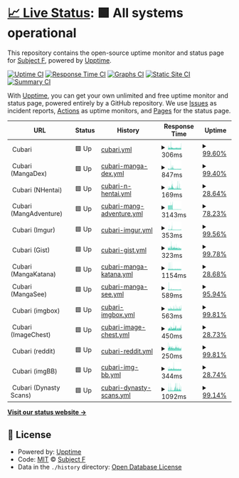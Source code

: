 # [📈 Live Status](https://status.cubari.moe): <!--live status--> **🟩 All systems operational**

This repository contains the open-source uptime monitor and status page for [Subject F](https://status.cubari.moe), powered by [Upptime](https://github.com/upptime/upptime).

[![Uptime CI](https://github.com/subject-f/cubari-status-page/workflows/Uptime%20CI/badge.svg)](https://github.com/subject-f/cubari-status-page/actions?query=workflow%3A%22Uptime+CI%22)
[![Response Time CI](https://github.com/subject-f/cubari-status-page/workflows/Response%20Time%20CI/badge.svg)](https://github.com/subject-f/cubari-status-page/actions?query=workflow%3A%22Response+Time+CI%22)
[![Graphs CI](https://github.com/subject-f/cubari-status-page/workflows/Graphs%20CI/badge.svg)](https://github.com/subject-f/cubari-status-page/actions?query=workflow%3A%22Graphs+CI%22)
[![Static Site CI](https://github.com/subject-f/cubari-status-page/workflows/Static%20Site%20CI/badge.svg)](https://github.com/subject-f/cubari-status-page/actions?query=workflow%3A%22Static+Site+CI%22)
[![Summary CI](https://github.com/subject-f/cubari-status-page/workflows/Summary%20CI/badge.svg)](https://github.com/subject-f/cubari-status-page/actions?query=workflow%3A%22Summary+CI%22)

With [Upptime](https://upptime.js.org), you can get your own unlimited and free uptime monitor and status page, powered entirely by a GitHub repository. We use [Issues](https://github.com/subject-f/cubari-status-page/issues) as incident reports, [Actions](https://github.com/subject-f/cubari-status-page/actions) as uptime monitors, and [Pages](https://status.cubari.moe) for the status page.

<!--start: status pages-->
<!-- This summary is generated by Upptime (https://github.com/upptime/upptime) -->
<!-- Do not edit this manually, your changes will be overwritten -->
<!-- prettier-ignore -->
| URL | Status | History | Response Time | Uptime |
| --- | ------ | ------- | ------------- | ------ |
| <img alt="" src="https://icons.duckduckgo.com/ip3/cubari.moe.ico" height="13"> Cubari | 🟩 Up | [cubari.yml](https://github.com/subject-f/cubari-status-page/commits/HEAD/history/cubari.yml) | <details><summary><img alt="Response time graph" src="./graphs/cubari/response-time-week.png" height="20"> 306ms</summary><br><a href="https://status.cubari.moe/history/cubari"><img alt="Response time 298" src="https://img.shields.io/endpoint?url=https%3A%2F%2Fraw.githubusercontent.com%2Fsubject-f%2Fcubari-status-page%2FHEAD%2Fapi%2Fcubari%2Fresponse-time.json"></a><br><a href="https://status.cubari.moe/history/cubari"><img alt="24-hour response time 325" src="https://img.shields.io/endpoint?url=https%3A%2F%2Fraw.githubusercontent.com%2Fsubject-f%2Fcubari-status-page%2FHEAD%2Fapi%2Fcubari%2Fresponse-time-day.json"></a><br><a href="https://status.cubari.moe/history/cubari"><img alt="7-day response time 306" src="https://img.shields.io/endpoint?url=https%3A%2F%2Fraw.githubusercontent.com%2Fsubject-f%2Fcubari-status-page%2FHEAD%2Fapi%2Fcubari%2Fresponse-time-week.json"></a><br><a href="https://status.cubari.moe/history/cubari"><img alt="30-day response time 292" src="https://img.shields.io/endpoint?url=https%3A%2F%2Fraw.githubusercontent.com%2Fsubject-f%2Fcubari-status-page%2FHEAD%2Fapi%2Fcubari%2Fresponse-time-month.json"></a><br><a href="https://status.cubari.moe/history/cubari"><img alt="1-year response time 298" src="https://img.shields.io/endpoint?url=https%3A%2F%2Fraw.githubusercontent.com%2Fsubject-f%2Fcubari-status-page%2FHEAD%2Fapi%2Fcubari%2Fresponse-time-year.json"></a></details> | <details><summary><a href="https://status.cubari.moe/history/cubari">99.60%</a></summary><a href="https://status.cubari.moe/history/cubari"><img alt="All-time uptime 99.94%" src="https://img.shields.io/endpoint?url=https%3A%2F%2Fraw.githubusercontent.com%2Fsubject-f%2Fcubari-status-page%2FHEAD%2Fapi%2Fcubari%2Fuptime.json"></a><br><a href="https://status.cubari.moe/history/cubari"><img alt="24-hour uptime 100.00%" src="https://img.shields.io/endpoint?url=https%3A%2F%2Fraw.githubusercontent.com%2Fsubject-f%2Fcubari-status-page%2FHEAD%2Fapi%2Fcubari%2Fuptime-day.json"></a><br><a href="https://status.cubari.moe/history/cubari"><img alt="7-day uptime 99.60%" src="https://img.shields.io/endpoint?url=https%3A%2F%2Fraw.githubusercontent.com%2Fsubject-f%2Fcubari-status-page%2FHEAD%2Fapi%2Fcubari%2Fuptime-week.json"></a><br><a href="https://status.cubari.moe/history/cubari"><img alt="30-day uptime 99.91%" src="https://img.shields.io/endpoint?url=https%3A%2F%2Fraw.githubusercontent.com%2Fsubject-f%2Fcubari-status-page%2FHEAD%2Fapi%2Fcubari%2Fuptime-month.json"></a><br><a href="https://status.cubari.moe/history/cubari"><img alt="1-year uptime 99.94%" src="https://img.shields.io/endpoint?url=https%3A%2F%2Fraw.githubusercontent.com%2Fsubject-f%2Fcubari-status-page%2FHEAD%2Fapi%2Fcubari%2Fuptime-year.json"></a></details>
| <img alt="" src="https://icons.duckduckgo.com/ip3/cubari.moe.ico" height="13"> Cubari (MangaDex) | 🟩 Up | [cubari-manga-dex.yml](https://github.com/subject-f/cubari-status-page/commits/HEAD/history/cubari-manga-dex.yml) | <details><summary><img alt="Response time graph" src="./graphs/cubari-manga-dex/response-time-week.png" height="20"> 847ms</summary><br><a href="https://status.cubari.moe/history/cubari-manga-dex"><img alt="Response time 730" src="https://img.shields.io/endpoint?url=https%3A%2F%2Fraw.githubusercontent.com%2Fsubject-f%2Fcubari-status-page%2FHEAD%2Fapi%2Fcubari-manga-dex%2Fresponse-time.json"></a><br><a href="https://status.cubari.moe/history/cubari-manga-dex"><img alt="24-hour response time 655" src="https://img.shields.io/endpoint?url=https%3A%2F%2Fraw.githubusercontent.com%2Fsubject-f%2Fcubari-status-page%2FHEAD%2Fapi%2Fcubari-manga-dex%2Fresponse-time-day.json"></a><br><a href="https://status.cubari.moe/history/cubari-manga-dex"><img alt="7-day response time 847" src="https://img.shields.io/endpoint?url=https%3A%2F%2Fraw.githubusercontent.com%2Fsubject-f%2Fcubari-status-page%2FHEAD%2Fapi%2Fcubari-manga-dex%2Fresponse-time-week.json"></a><br><a href="https://status.cubari.moe/history/cubari-manga-dex"><img alt="30-day response time 732" src="https://img.shields.io/endpoint?url=https%3A%2F%2Fraw.githubusercontent.com%2Fsubject-f%2Fcubari-status-page%2FHEAD%2Fapi%2Fcubari-manga-dex%2Fresponse-time-month.json"></a><br><a href="https://status.cubari.moe/history/cubari-manga-dex"><img alt="1-year response time 730" src="https://img.shields.io/endpoint?url=https%3A%2F%2Fraw.githubusercontent.com%2Fsubject-f%2Fcubari-status-page%2FHEAD%2Fapi%2Fcubari-manga-dex%2Fresponse-time-year.json"></a></details> | <details><summary><a href="https://status.cubari.moe/history/cubari-manga-dex">99.40%</a></summary><a href="https://status.cubari.moe/history/cubari-manga-dex"><img alt="All-time uptime 99.72%" src="https://img.shields.io/endpoint?url=https%3A%2F%2Fraw.githubusercontent.com%2Fsubject-f%2Fcubari-status-page%2FHEAD%2Fapi%2Fcubari-manga-dex%2Fuptime.json"></a><br><a href="https://status.cubari.moe/history/cubari-manga-dex"><img alt="24-hour uptime 100.00%" src="https://img.shields.io/endpoint?url=https%3A%2F%2Fraw.githubusercontent.com%2Fsubject-f%2Fcubari-status-page%2FHEAD%2Fapi%2Fcubari-manga-dex%2Fuptime-day.json"></a><br><a href="https://status.cubari.moe/history/cubari-manga-dex"><img alt="7-day uptime 99.40%" src="https://img.shields.io/endpoint?url=https%3A%2F%2Fraw.githubusercontent.com%2Fsubject-f%2Fcubari-status-page%2FHEAD%2Fapi%2Fcubari-manga-dex%2Fuptime-week.json"></a><br><a href="https://status.cubari.moe/history/cubari-manga-dex"><img alt="30-day uptime 99.75%" src="https://img.shields.io/endpoint?url=https%3A%2F%2Fraw.githubusercontent.com%2Fsubject-f%2Fcubari-status-page%2FHEAD%2Fapi%2Fcubari-manga-dex%2Fuptime-month.json"></a><br><a href="https://status.cubari.moe/history/cubari-manga-dex"><img alt="1-year uptime 99.72%" src="https://img.shields.io/endpoint?url=https%3A%2F%2Fraw.githubusercontent.com%2Fsubject-f%2Fcubari-status-page%2FHEAD%2Fapi%2Fcubari-manga-dex%2Fuptime-year.json"></a></details>
| <img alt="" src="https://icons.duckduckgo.com/ip3/cubari.moe.ico" height="13"> Cubari (NHentai) | 🟩 Up | [cubari-n-hentai.yml](https://github.com/subject-f/cubari-status-page/commits/HEAD/history/cubari-n-hentai.yml) | <details><summary><img alt="Response time graph" src="./graphs/cubari-n-hentai/response-time-week.png" height="20"> 169ms</summary><br><a href="https://status.cubari.moe/history/cubari-n-hentai"><img alt="Response time 2085" src="https://img.shields.io/endpoint?url=https%3A%2F%2Fraw.githubusercontent.com%2Fsubject-f%2Fcubari-status-page%2FHEAD%2Fapi%2Fcubari-n-hentai%2Fresponse-time.json"></a><br><a href="https://status.cubari.moe/history/cubari-n-hentai"><img alt="24-hour response time 132" src="https://img.shields.io/endpoint?url=https%3A%2F%2Fraw.githubusercontent.com%2Fsubject-f%2Fcubari-status-page%2FHEAD%2Fapi%2Fcubari-n-hentai%2Fresponse-time-day.json"></a><br><a href="https://status.cubari.moe/history/cubari-n-hentai"><img alt="7-day response time 169" src="https://img.shields.io/endpoint?url=https%3A%2F%2Fraw.githubusercontent.com%2Fsubject-f%2Fcubari-status-page%2FHEAD%2Fapi%2Fcubari-n-hentai%2Fresponse-time-week.json"></a><br><a href="https://status.cubari.moe/history/cubari-n-hentai"><img alt="30-day response time 2083" src="https://img.shields.io/endpoint?url=https%3A%2F%2Fraw.githubusercontent.com%2Fsubject-f%2Fcubari-status-page%2FHEAD%2Fapi%2Fcubari-n-hentai%2Fresponse-time-month.json"></a><br><a href="https://status.cubari.moe/history/cubari-n-hentai"><img alt="1-year response time 2085" src="https://img.shields.io/endpoint?url=https%3A%2F%2Fraw.githubusercontent.com%2Fsubject-f%2Fcubari-status-page%2FHEAD%2Fapi%2Fcubari-n-hentai%2Fresponse-time-year.json"></a></details> | <details><summary><a href="https://status.cubari.moe/history/cubari-n-hentai">28.64%</a></summary><a href="https://status.cubari.moe/history/cubari-n-hentai"><img alt="All-time uptime 53.01%" src="https://img.shields.io/endpoint?url=https%3A%2F%2Fraw.githubusercontent.com%2Fsubject-f%2Fcubari-status-page%2FHEAD%2Fapi%2Fcubari-n-hentai%2Fuptime.json"></a><br><a href="https://status.cubari.moe/history/cubari-n-hentai"><img alt="24-hour uptime 0.00%" src="https://img.shields.io/endpoint?url=https%3A%2F%2Fraw.githubusercontent.com%2Fsubject-f%2Fcubari-status-page%2FHEAD%2Fapi%2Fcubari-n-hentai%2Fuptime-day.json"></a><br><a href="https://status.cubari.moe/history/cubari-n-hentai"><img alt="7-day uptime 28.64%" src="https://img.shields.io/endpoint?url=https%3A%2F%2Fraw.githubusercontent.com%2Fsubject-f%2Fcubari-status-page%2FHEAD%2Fapi%2Fcubari-n-hentai%2Fuptime-week.json"></a><br><a href="https://status.cubari.moe/history/cubari-n-hentai"><img alt="30-day uptime 60.09%" src="https://img.shields.io/endpoint?url=https%3A%2F%2Fraw.githubusercontent.com%2Fsubject-f%2Fcubari-status-page%2FHEAD%2Fapi%2Fcubari-n-hentai%2Fuptime-month.json"></a><br><a href="https://status.cubari.moe/history/cubari-n-hentai"><img alt="1-year uptime 53.01%" src="https://img.shields.io/endpoint?url=https%3A%2F%2Fraw.githubusercontent.com%2Fsubject-f%2Fcubari-status-page%2FHEAD%2Fapi%2Fcubari-n-hentai%2Fuptime-year.json"></a></details>
| <img alt="" src="https://icons.duckduckgo.com/ip3/cubari.moe.ico" height="13"> Cubari (MangAdventure) | 🟩 Up | [cubari-mang-adventure.yml](https://github.com/subject-f/cubari-status-page/commits/HEAD/history/cubari-mang-adventure.yml) | <details><summary><img alt="Response time graph" src="./graphs/cubari-mang-adventure/response-time-week.png" height="20"> 3143ms</summary><br><a href="https://status.cubari.moe/history/cubari-mang-adventure"><img alt="Response time 7553" src="https://img.shields.io/endpoint?url=https%3A%2F%2Fraw.githubusercontent.com%2Fsubject-f%2Fcubari-status-page%2FHEAD%2Fapi%2Fcubari-mang-adventure%2Fresponse-time.json"></a><br><a href="https://status.cubari.moe/history/cubari-mang-adventure"><img alt="24-hour response time 275" src="https://img.shields.io/endpoint?url=https%3A%2F%2Fraw.githubusercontent.com%2Fsubject-f%2Fcubari-status-page%2FHEAD%2Fapi%2Fcubari-mang-adventure%2Fresponse-time-day.json"></a><br><a href="https://status.cubari.moe/history/cubari-mang-adventure"><img alt="7-day response time 3143" src="https://img.shields.io/endpoint?url=https%3A%2F%2Fraw.githubusercontent.com%2Fsubject-f%2Fcubari-status-page%2FHEAD%2Fapi%2Fcubari-mang-adventure%2Fresponse-time-week.json"></a><br><a href="https://status.cubari.moe/history/cubari-mang-adventure"><img alt="30-day response time 7118" src="https://img.shields.io/endpoint?url=https%3A%2F%2Fraw.githubusercontent.com%2Fsubject-f%2Fcubari-status-page%2FHEAD%2Fapi%2Fcubari-mang-adventure%2Fresponse-time-month.json"></a><br><a href="https://status.cubari.moe/history/cubari-mang-adventure"><img alt="1-year response time 7553" src="https://img.shields.io/endpoint?url=https%3A%2F%2Fraw.githubusercontent.com%2Fsubject-f%2Fcubari-status-page%2FHEAD%2Fapi%2Fcubari-mang-adventure%2Fresponse-time-year.json"></a></details> | <details><summary><a href="https://status.cubari.moe/history/cubari-mang-adventure">78.23%</a></summary><a href="https://status.cubari.moe/history/cubari-mang-adventure"><img alt="All-time uptime 70.32%" src="https://img.shields.io/endpoint?url=https%3A%2F%2Fraw.githubusercontent.com%2Fsubject-f%2Fcubari-status-page%2FHEAD%2Fapi%2Fcubari-mang-adventure%2Fuptime.json"></a><br><a href="https://status.cubari.moe/history/cubari-mang-adventure"><img alt="24-hour uptime 100.00%" src="https://img.shields.io/endpoint?url=https%3A%2F%2Fraw.githubusercontent.com%2Fsubject-f%2Fcubari-status-page%2FHEAD%2Fapi%2Fcubari-mang-adventure%2Fuptime-day.json"></a><br><a href="https://status.cubari.moe/history/cubari-mang-adventure"><img alt="7-day uptime 78.23%" src="https://img.shields.io/endpoint?url=https%3A%2F%2Fraw.githubusercontent.com%2Fsubject-f%2Fcubari-status-page%2FHEAD%2Fapi%2Fcubari-mang-adventure%2Fuptime-week.json"></a><br><a href="https://status.cubari.moe/history/cubari-mang-adventure"><img alt="30-day uptime 54.39%" src="https://img.shields.io/endpoint?url=https%3A%2F%2Fraw.githubusercontent.com%2Fsubject-f%2Fcubari-status-page%2FHEAD%2Fapi%2Fcubari-mang-adventure%2Fuptime-month.json"></a><br><a href="https://status.cubari.moe/history/cubari-mang-adventure"><img alt="1-year uptime 70.32%" src="https://img.shields.io/endpoint?url=https%3A%2F%2Fraw.githubusercontent.com%2Fsubject-f%2Fcubari-status-page%2FHEAD%2Fapi%2Fcubari-mang-adventure%2Fuptime-year.json"></a></details>
| <img alt="" src="https://icons.duckduckgo.com/ip3/cubari.moe.ico" height="13"> Cubari (Imgur) | 🟩 Up | [cubari-imgur.yml](https://github.com/subject-f/cubari-status-page/commits/HEAD/history/cubari-imgur.yml) | <details><summary><img alt="Response time graph" src="./graphs/cubari-imgur/response-time-week.png" height="20"> 353ms</summary><br><a href="https://status.cubari.moe/history/cubari-imgur"><img alt="Response time 347" src="https://img.shields.io/endpoint?url=https%3A%2F%2Fraw.githubusercontent.com%2Fsubject-f%2Fcubari-status-page%2FHEAD%2Fapi%2Fcubari-imgur%2Fresponse-time.json"></a><br><a href="https://status.cubari.moe/history/cubari-imgur"><img alt="24-hour response time 297" src="https://img.shields.io/endpoint?url=https%3A%2F%2Fraw.githubusercontent.com%2Fsubject-f%2Fcubari-status-page%2FHEAD%2Fapi%2Fcubari-imgur%2Fresponse-time-day.json"></a><br><a href="https://status.cubari.moe/history/cubari-imgur"><img alt="7-day response time 353" src="https://img.shields.io/endpoint?url=https%3A%2F%2Fraw.githubusercontent.com%2Fsubject-f%2Fcubari-status-page%2FHEAD%2Fapi%2Fcubari-imgur%2Fresponse-time-week.json"></a><br><a href="https://status.cubari.moe/history/cubari-imgur"><img alt="30-day response time 358" src="https://img.shields.io/endpoint?url=https%3A%2F%2Fraw.githubusercontent.com%2Fsubject-f%2Fcubari-status-page%2FHEAD%2Fapi%2Fcubari-imgur%2Fresponse-time-month.json"></a><br><a href="https://status.cubari.moe/history/cubari-imgur"><img alt="1-year response time 347" src="https://img.shields.io/endpoint?url=https%3A%2F%2Fraw.githubusercontent.com%2Fsubject-f%2Fcubari-status-page%2FHEAD%2Fapi%2Fcubari-imgur%2Fresponse-time-year.json"></a></details> | <details><summary><a href="https://status.cubari.moe/history/cubari-imgur">99.56%</a></summary><a href="https://status.cubari.moe/history/cubari-imgur"><img alt="All-time uptime 99.93%" src="https://img.shields.io/endpoint?url=https%3A%2F%2Fraw.githubusercontent.com%2Fsubject-f%2Fcubari-status-page%2FHEAD%2Fapi%2Fcubari-imgur%2Fuptime.json"></a><br><a href="https://status.cubari.moe/history/cubari-imgur"><img alt="24-hour uptime 100.00%" src="https://img.shields.io/endpoint?url=https%3A%2F%2Fraw.githubusercontent.com%2Fsubject-f%2Fcubari-status-page%2FHEAD%2Fapi%2Fcubari-imgur%2Fuptime-day.json"></a><br><a href="https://status.cubari.moe/history/cubari-imgur"><img alt="7-day uptime 99.56%" src="https://img.shields.io/endpoint?url=https%3A%2F%2Fraw.githubusercontent.com%2Fsubject-f%2Fcubari-status-page%2FHEAD%2Fapi%2Fcubari-imgur%2Fuptime-week.json"></a><br><a href="https://status.cubari.moe/history/cubari-imgur"><img alt="30-day uptime 99.90%" src="https://img.shields.io/endpoint?url=https%3A%2F%2Fraw.githubusercontent.com%2Fsubject-f%2Fcubari-status-page%2FHEAD%2Fapi%2Fcubari-imgur%2Fuptime-month.json"></a><br><a href="https://status.cubari.moe/history/cubari-imgur"><img alt="1-year uptime 99.93%" src="https://img.shields.io/endpoint?url=https%3A%2F%2Fraw.githubusercontent.com%2Fsubject-f%2Fcubari-status-page%2FHEAD%2Fapi%2Fcubari-imgur%2Fuptime-year.json"></a></details>
| <img alt="" src="https://icons.duckduckgo.com/ip3/cubari.moe.ico" height="13"> Cubari (Gist) | 🟩 Up | [cubari-gist.yml](https://github.com/subject-f/cubari-status-page/commits/HEAD/history/cubari-gist.yml) | <details><summary><img alt="Response time graph" src="./graphs/cubari-gist/response-time-week.png" height="20"> 323ms</summary><br><a href="https://status.cubari.moe/history/cubari-gist"><img alt="Response time 363" src="https://img.shields.io/endpoint?url=https%3A%2F%2Fraw.githubusercontent.com%2Fsubject-f%2Fcubari-status-page%2FHEAD%2Fapi%2Fcubari-gist%2Fresponse-time.json"></a><br><a href="https://status.cubari.moe/history/cubari-gist"><img alt="24-hour response time 277" src="https://img.shields.io/endpoint?url=https%3A%2F%2Fraw.githubusercontent.com%2Fsubject-f%2Fcubari-status-page%2FHEAD%2Fapi%2Fcubari-gist%2Fresponse-time-day.json"></a><br><a href="https://status.cubari.moe/history/cubari-gist"><img alt="7-day response time 323" src="https://img.shields.io/endpoint?url=https%3A%2F%2Fraw.githubusercontent.com%2Fsubject-f%2Fcubari-status-page%2FHEAD%2Fapi%2Fcubari-gist%2Fresponse-time-week.json"></a><br><a href="https://status.cubari.moe/history/cubari-gist"><img alt="30-day response time 346" src="https://img.shields.io/endpoint?url=https%3A%2F%2Fraw.githubusercontent.com%2Fsubject-f%2Fcubari-status-page%2FHEAD%2Fapi%2Fcubari-gist%2Fresponse-time-month.json"></a><br><a href="https://status.cubari.moe/history/cubari-gist"><img alt="1-year response time 363" src="https://img.shields.io/endpoint?url=https%3A%2F%2Fraw.githubusercontent.com%2Fsubject-f%2Fcubari-status-page%2FHEAD%2Fapi%2Fcubari-gist%2Fresponse-time-year.json"></a></details> | <details><summary><a href="https://status.cubari.moe/history/cubari-gist">99.78%</a></summary><a href="https://status.cubari.moe/history/cubari-gist"><img alt="All-time uptime 99.90%" src="https://img.shields.io/endpoint?url=https%3A%2F%2Fraw.githubusercontent.com%2Fsubject-f%2Fcubari-status-page%2FHEAD%2Fapi%2Fcubari-gist%2Fuptime.json"></a><br><a href="https://status.cubari.moe/history/cubari-gist"><img alt="24-hour uptime 100.00%" src="https://img.shields.io/endpoint?url=https%3A%2F%2Fraw.githubusercontent.com%2Fsubject-f%2Fcubari-status-page%2FHEAD%2Fapi%2Fcubari-gist%2Fuptime-day.json"></a><br><a href="https://status.cubari.moe/history/cubari-gist"><img alt="7-day uptime 99.78%" src="https://img.shields.io/endpoint?url=https%3A%2F%2Fraw.githubusercontent.com%2Fsubject-f%2Fcubari-status-page%2FHEAD%2Fapi%2Fcubari-gist%2Fuptime-week.json"></a><br><a href="https://status.cubari.moe/history/cubari-gist"><img alt="30-day uptime 99.84%" src="https://img.shields.io/endpoint?url=https%3A%2F%2Fraw.githubusercontent.com%2Fsubject-f%2Fcubari-status-page%2FHEAD%2Fapi%2Fcubari-gist%2Fuptime-month.json"></a><br><a href="https://status.cubari.moe/history/cubari-gist"><img alt="1-year uptime 99.90%" src="https://img.shields.io/endpoint?url=https%3A%2F%2Fraw.githubusercontent.com%2Fsubject-f%2Fcubari-status-page%2FHEAD%2Fapi%2Fcubari-gist%2Fuptime-year.json"></a></details>
| <img alt="" src="https://icons.duckduckgo.com/ip3/cubari.moe.ico" height="13"> Cubari (MangaKatana) | 🟩 Up | [cubari-manga-katana.yml](https://github.com/subject-f/cubari-status-page/commits/HEAD/history/cubari-manga-katana.yml) | <details><summary><img alt="Response time graph" src="./graphs/cubari-manga-katana/response-time-week.png" height="20"> 1154ms</summary><br><a href="https://status.cubari.moe/history/cubari-manga-katana"><img alt="Response time 1119" src="https://img.shields.io/endpoint?url=https%3A%2F%2Fraw.githubusercontent.com%2Fsubject-f%2Fcubari-status-page%2FHEAD%2Fapi%2Fcubari-manga-katana%2Fresponse-time.json"></a><br><a href="https://status.cubari.moe/history/cubari-manga-katana"><img alt="24-hour response time 1040" src="https://img.shields.io/endpoint?url=https%3A%2F%2Fraw.githubusercontent.com%2Fsubject-f%2Fcubari-status-page%2FHEAD%2Fapi%2Fcubari-manga-katana%2Fresponse-time-day.json"></a><br><a href="https://status.cubari.moe/history/cubari-manga-katana"><img alt="7-day response time 1154" src="https://img.shields.io/endpoint?url=https%3A%2F%2Fraw.githubusercontent.com%2Fsubject-f%2Fcubari-status-page%2FHEAD%2Fapi%2Fcubari-manga-katana%2Fresponse-time-week.json"></a><br><a href="https://status.cubari.moe/history/cubari-manga-katana"><img alt="30-day response time 1111" src="https://img.shields.io/endpoint?url=https%3A%2F%2Fraw.githubusercontent.com%2Fsubject-f%2Fcubari-status-page%2FHEAD%2Fapi%2Fcubari-manga-katana%2Fresponse-time-month.json"></a><br><a href="https://status.cubari.moe/history/cubari-manga-katana"><img alt="1-year response time 1119" src="https://img.shields.io/endpoint?url=https%3A%2F%2Fraw.githubusercontent.com%2Fsubject-f%2Fcubari-status-page%2FHEAD%2Fapi%2Fcubari-manga-katana%2Fresponse-time-year.json"></a></details> | <details><summary><a href="https://status.cubari.moe/history/cubari-manga-katana">28.68%</a></summary><a href="https://status.cubari.moe/history/cubari-manga-katana"><img alt="All-time uptime 89.32%" src="https://img.shields.io/endpoint?url=https%3A%2F%2Fraw.githubusercontent.com%2Fsubject-f%2Fcubari-status-page%2FHEAD%2Fapi%2Fcubari-manga-katana%2Fuptime.json"></a><br><a href="https://status.cubari.moe/history/cubari-manga-katana"><img alt="24-hour uptime 0.00%" src="https://img.shields.io/endpoint?url=https%3A%2F%2Fraw.githubusercontent.com%2Fsubject-f%2Fcubari-status-page%2FHEAD%2Fapi%2Fcubari-manga-katana%2Fuptime-day.json"></a><br><a href="https://status.cubari.moe/history/cubari-manga-katana"><img alt="7-day uptime 28.68%" src="https://img.shields.io/endpoint?url=https%3A%2F%2Fraw.githubusercontent.com%2Fsubject-f%2Fcubari-status-page%2FHEAD%2Fapi%2Fcubari-manga-katana%2Fuptime-week.json"></a><br><a href="https://status.cubari.moe/history/cubari-manga-katana"><img alt="30-day uptime 83.59%" src="https://img.shields.io/endpoint?url=https%3A%2F%2Fraw.githubusercontent.com%2Fsubject-f%2Fcubari-status-page%2FHEAD%2Fapi%2Fcubari-manga-katana%2Fuptime-month.json"></a><br><a href="https://status.cubari.moe/history/cubari-manga-katana"><img alt="1-year uptime 89.32%" src="https://img.shields.io/endpoint?url=https%3A%2F%2Fraw.githubusercontent.com%2Fsubject-f%2Fcubari-status-page%2FHEAD%2Fapi%2Fcubari-manga-katana%2Fuptime-year.json"></a></details>
| <img alt="" src="https://icons.duckduckgo.com/ip3/cubari.moe.ico" height="13"> Cubari (MangaSee) | 🟩 Up | [cubari-manga-see.yml](https://github.com/subject-f/cubari-status-page/commits/HEAD/history/cubari-manga-see.yml) | <details><summary><img alt="Response time graph" src="./graphs/cubari-manga-see/response-time-week.png" height="20"> 589ms</summary><br><a href="https://status.cubari.moe/history/cubari-manga-see"><img alt="Response time 571" src="https://img.shields.io/endpoint?url=https%3A%2F%2Fraw.githubusercontent.com%2Fsubject-f%2Fcubari-status-page%2FHEAD%2Fapi%2Fcubari-manga-see%2Fresponse-time.json"></a><br><a href="https://status.cubari.moe/history/cubari-manga-see"><img alt="24-hour response time 559" src="https://img.shields.io/endpoint?url=https%3A%2F%2Fraw.githubusercontent.com%2Fsubject-f%2Fcubari-status-page%2FHEAD%2Fapi%2Fcubari-manga-see%2Fresponse-time-day.json"></a><br><a href="https://status.cubari.moe/history/cubari-manga-see"><img alt="7-day response time 589" src="https://img.shields.io/endpoint?url=https%3A%2F%2Fraw.githubusercontent.com%2Fsubject-f%2Fcubari-status-page%2FHEAD%2Fapi%2Fcubari-manga-see%2Fresponse-time-week.json"></a><br><a href="https://status.cubari.moe/history/cubari-manga-see"><img alt="30-day response time 574" src="https://img.shields.io/endpoint?url=https%3A%2F%2Fraw.githubusercontent.com%2Fsubject-f%2Fcubari-status-page%2FHEAD%2Fapi%2Fcubari-manga-see%2Fresponse-time-month.json"></a><br><a href="https://status.cubari.moe/history/cubari-manga-see"><img alt="1-year response time 571" src="https://img.shields.io/endpoint?url=https%3A%2F%2Fraw.githubusercontent.com%2Fsubject-f%2Fcubari-status-page%2FHEAD%2Fapi%2Fcubari-manga-see%2Fresponse-time-year.json"></a></details> | <details><summary><a href="https://status.cubari.moe/history/cubari-manga-see">95.94%</a></summary><a href="https://status.cubari.moe/history/cubari-manga-see"><img alt="All-time uptime 99.33%" src="https://img.shields.io/endpoint?url=https%3A%2F%2Fraw.githubusercontent.com%2Fsubject-f%2Fcubari-status-page%2FHEAD%2Fapi%2Fcubari-manga-see%2Fuptime.json"></a><br><a href="https://status.cubari.moe/history/cubari-manga-see"><img alt="24-hour uptime 100.00%" src="https://img.shields.io/endpoint?url=https%3A%2F%2Fraw.githubusercontent.com%2Fsubject-f%2Fcubari-status-page%2FHEAD%2Fapi%2Fcubari-manga-see%2Fuptime-day.json"></a><br><a href="https://status.cubari.moe/history/cubari-manga-see"><img alt="7-day uptime 95.94%" src="https://img.shields.io/endpoint?url=https%3A%2F%2Fraw.githubusercontent.com%2Fsubject-f%2Fcubari-status-page%2FHEAD%2Fapi%2Fcubari-manga-see%2Fuptime-week.json"></a><br><a href="https://status.cubari.moe/history/cubari-manga-see"><img alt="30-day uptime 99.02%" src="https://img.shields.io/endpoint?url=https%3A%2F%2Fraw.githubusercontent.com%2Fsubject-f%2Fcubari-status-page%2FHEAD%2Fapi%2Fcubari-manga-see%2Fuptime-month.json"></a><br><a href="https://status.cubari.moe/history/cubari-manga-see"><img alt="1-year uptime 99.33%" src="https://img.shields.io/endpoint?url=https%3A%2F%2Fraw.githubusercontent.com%2Fsubject-f%2Fcubari-status-page%2FHEAD%2Fapi%2Fcubari-manga-see%2Fuptime-year.json"></a></details>
| <img alt="" src="https://icons.duckduckgo.com/ip3/cubari.moe.ico" height="13"> Cubari (imgbox) | 🟩 Up | [cubari-imgbox.yml](https://github.com/subject-f/cubari-status-page/commits/HEAD/history/cubari-imgbox.yml) | <details><summary><img alt="Response time graph" src="./graphs/cubari-imgbox/response-time-week.png" height="20"> 563ms</summary><br><a href="https://status.cubari.moe/history/cubari-imgbox"><img alt="Response time 599" src="https://img.shields.io/endpoint?url=https%3A%2F%2Fraw.githubusercontent.com%2Fsubject-f%2Fcubari-status-page%2FHEAD%2Fapi%2Fcubari-imgbox%2Fresponse-time.json"></a><br><a href="https://status.cubari.moe/history/cubari-imgbox"><img alt="24-hour response time 585" src="https://img.shields.io/endpoint?url=https%3A%2F%2Fraw.githubusercontent.com%2Fsubject-f%2Fcubari-status-page%2FHEAD%2Fapi%2Fcubari-imgbox%2Fresponse-time-day.json"></a><br><a href="https://status.cubari.moe/history/cubari-imgbox"><img alt="7-day response time 563" src="https://img.shields.io/endpoint?url=https%3A%2F%2Fraw.githubusercontent.com%2Fsubject-f%2Fcubari-status-page%2FHEAD%2Fapi%2Fcubari-imgbox%2Fresponse-time-week.json"></a><br><a href="https://status.cubari.moe/history/cubari-imgbox"><img alt="30-day response time 579" src="https://img.shields.io/endpoint?url=https%3A%2F%2Fraw.githubusercontent.com%2Fsubject-f%2Fcubari-status-page%2FHEAD%2Fapi%2Fcubari-imgbox%2Fresponse-time-month.json"></a><br><a href="https://status.cubari.moe/history/cubari-imgbox"><img alt="1-year response time 599" src="https://img.shields.io/endpoint?url=https%3A%2F%2Fraw.githubusercontent.com%2Fsubject-f%2Fcubari-status-page%2FHEAD%2Fapi%2Fcubari-imgbox%2Fresponse-time-year.json"></a></details> | <details><summary><a href="https://status.cubari.moe/history/cubari-imgbox">99.81%</a></summary><a href="https://status.cubari.moe/history/cubari-imgbox"><img alt="All-time uptime 99.93%" src="https://img.shields.io/endpoint?url=https%3A%2F%2Fraw.githubusercontent.com%2Fsubject-f%2Fcubari-status-page%2FHEAD%2Fapi%2Fcubari-imgbox%2Fuptime.json"></a><br><a href="https://status.cubari.moe/history/cubari-imgbox"><img alt="24-hour uptime 100.00%" src="https://img.shields.io/endpoint?url=https%3A%2F%2Fraw.githubusercontent.com%2Fsubject-f%2Fcubari-status-page%2FHEAD%2Fapi%2Fcubari-imgbox%2Fuptime-day.json"></a><br><a href="https://status.cubari.moe/history/cubari-imgbox"><img alt="7-day uptime 99.81%" src="https://img.shields.io/endpoint?url=https%3A%2F%2Fraw.githubusercontent.com%2Fsubject-f%2Fcubari-status-page%2FHEAD%2Fapi%2Fcubari-imgbox%2Fuptime-week.json"></a><br><a href="https://status.cubari.moe/history/cubari-imgbox"><img alt="30-day uptime 99.90%" src="https://img.shields.io/endpoint?url=https%3A%2F%2Fraw.githubusercontent.com%2Fsubject-f%2Fcubari-status-page%2FHEAD%2Fapi%2Fcubari-imgbox%2Fuptime-month.json"></a><br><a href="https://status.cubari.moe/history/cubari-imgbox"><img alt="1-year uptime 99.93%" src="https://img.shields.io/endpoint?url=https%3A%2F%2Fraw.githubusercontent.com%2Fsubject-f%2Fcubari-status-page%2FHEAD%2Fapi%2Fcubari-imgbox%2Fuptime-year.json"></a></details>
| <img alt="" src="https://icons.duckduckgo.com/ip3/cubari.moe.ico" height="13"> Cubari (ImageChest) | 🟩 Up | [cubari-image-chest.yml](https://github.com/subject-f/cubari-status-page/commits/HEAD/history/cubari-image-chest.yml) | <details><summary><img alt="Response time graph" src="./graphs/cubari-image-chest/response-time-week.png" height="20"> 450ms</summary><br><a href="https://status.cubari.moe/history/cubari-image-chest"><img alt="Response time 450" src="https://img.shields.io/endpoint?url=https%3A%2F%2Fraw.githubusercontent.com%2Fsubject-f%2Fcubari-status-page%2FHEAD%2Fapi%2Fcubari-image-chest%2Fresponse-time.json"></a><br><a href="https://status.cubari.moe/history/cubari-image-chest"><img alt="24-hour response time 466" src="https://img.shields.io/endpoint?url=https%3A%2F%2Fraw.githubusercontent.com%2Fsubject-f%2Fcubari-status-page%2FHEAD%2Fapi%2Fcubari-image-chest%2Fresponse-time-day.json"></a><br><a href="https://status.cubari.moe/history/cubari-image-chest"><img alt="7-day response time 450" src="https://img.shields.io/endpoint?url=https%3A%2F%2Fraw.githubusercontent.com%2Fsubject-f%2Fcubari-status-page%2FHEAD%2Fapi%2Fcubari-image-chest%2Fresponse-time-week.json"></a><br><a href="https://status.cubari.moe/history/cubari-image-chest"><img alt="30-day response time 449" src="https://img.shields.io/endpoint?url=https%3A%2F%2Fraw.githubusercontent.com%2Fsubject-f%2Fcubari-status-page%2FHEAD%2Fapi%2Fcubari-image-chest%2Fresponse-time-month.json"></a><br><a href="https://status.cubari.moe/history/cubari-image-chest"><img alt="1-year response time 450" src="https://img.shields.io/endpoint?url=https%3A%2F%2Fraw.githubusercontent.com%2Fsubject-f%2Fcubari-status-page%2FHEAD%2Fapi%2Fcubari-image-chest%2Fresponse-time-year.json"></a></details> | <details><summary><a href="https://status.cubari.moe/history/cubari-image-chest">28.73%</a></summary><a href="https://status.cubari.moe/history/cubari-image-chest"><img alt="All-time uptime 89.15%" src="https://img.shields.io/endpoint?url=https%3A%2F%2Fraw.githubusercontent.com%2Fsubject-f%2Fcubari-status-page%2FHEAD%2Fapi%2Fcubari-image-chest%2Fuptime.json"></a><br><a href="https://status.cubari.moe/history/cubari-image-chest"><img alt="24-hour uptime 0.00%" src="https://img.shields.io/endpoint?url=https%3A%2F%2Fraw.githubusercontent.com%2Fsubject-f%2Fcubari-status-page%2FHEAD%2Fapi%2Fcubari-image-chest%2Fuptime-day.json"></a><br><a href="https://status.cubari.moe/history/cubari-image-chest"><img alt="7-day uptime 28.73%" src="https://img.shields.io/endpoint?url=https%3A%2F%2Fraw.githubusercontent.com%2Fsubject-f%2Fcubari-status-page%2FHEAD%2Fapi%2Fcubari-image-chest%2Fuptime-week.json"></a><br><a href="https://status.cubari.moe/history/cubari-image-chest"><img alt="30-day uptime 83.60%" src="https://img.shields.io/endpoint?url=https%3A%2F%2Fraw.githubusercontent.com%2Fsubject-f%2Fcubari-status-page%2FHEAD%2Fapi%2Fcubari-image-chest%2Fuptime-month.json"></a><br><a href="https://status.cubari.moe/history/cubari-image-chest"><img alt="1-year uptime 89.15%" src="https://img.shields.io/endpoint?url=https%3A%2F%2Fraw.githubusercontent.com%2Fsubject-f%2Fcubari-status-page%2FHEAD%2Fapi%2Fcubari-image-chest%2Fuptime-year.json"></a></details>
| <img alt="" src="https://icons.duckduckgo.com/ip3/cubari.moe.ico" height="13"> Cubari (reddit) | 🟩 Up | [cubari-reddit.yml](https://github.com/subject-f/cubari-status-page/commits/HEAD/history/cubari-reddit.yml) | <details><summary><img alt="Response time graph" src="./graphs/cubari-reddit/response-time-week.png" height="20"> 250ms</summary><br><a href="https://status.cubari.moe/history/cubari-reddit"><img alt="Response time 255" src="https://img.shields.io/endpoint?url=https%3A%2F%2Fraw.githubusercontent.com%2Fsubject-f%2Fcubari-status-page%2FHEAD%2Fapi%2Fcubari-reddit%2Fresponse-time.json"></a><br><a href="https://status.cubari.moe/history/cubari-reddit"><img alt="24-hour response time 211" src="https://img.shields.io/endpoint?url=https%3A%2F%2Fraw.githubusercontent.com%2Fsubject-f%2Fcubari-status-page%2FHEAD%2Fapi%2Fcubari-reddit%2Fresponse-time-day.json"></a><br><a href="https://status.cubari.moe/history/cubari-reddit"><img alt="7-day response time 250" src="https://img.shields.io/endpoint?url=https%3A%2F%2Fraw.githubusercontent.com%2Fsubject-f%2Fcubari-status-page%2FHEAD%2Fapi%2Fcubari-reddit%2Fresponse-time-week.json"></a><br><a href="https://status.cubari.moe/history/cubari-reddit"><img alt="30-day response time 259" src="https://img.shields.io/endpoint?url=https%3A%2F%2Fraw.githubusercontent.com%2Fsubject-f%2Fcubari-status-page%2FHEAD%2Fapi%2Fcubari-reddit%2Fresponse-time-month.json"></a><br><a href="https://status.cubari.moe/history/cubari-reddit"><img alt="1-year response time 255" src="https://img.shields.io/endpoint?url=https%3A%2F%2Fraw.githubusercontent.com%2Fsubject-f%2Fcubari-status-page%2FHEAD%2Fapi%2Fcubari-reddit%2Fresponse-time-year.json"></a></details> | <details><summary><a href="https://status.cubari.moe/history/cubari-reddit">99.81%</a></summary><a href="https://status.cubari.moe/history/cubari-reddit"><img alt="All-time uptime 99.89%" src="https://img.shields.io/endpoint?url=https%3A%2F%2Fraw.githubusercontent.com%2Fsubject-f%2Fcubari-status-page%2FHEAD%2Fapi%2Fcubari-reddit%2Fuptime.json"></a><br><a href="https://status.cubari.moe/history/cubari-reddit"><img alt="24-hour uptime 100.00%" src="https://img.shields.io/endpoint?url=https%3A%2F%2Fraw.githubusercontent.com%2Fsubject-f%2Fcubari-status-page%2FHEAD%2Fapi%2Fcubari-reddit%2Fuptime-day.json"></a><br><a href="https://status.cubari.moe/history/cubari-reddit"><img alt="7-day uptime 99.81%" src="https://img.shields.io/endpoint?url=https%3A%2F%2Fraw.githubusercontent.com%2Fsubject-f%2Fcubari-status-page%2FHEAD%2Fapi%2Fcubari-reddit%2Fuptime-week.json"></a><br><a href="https://status.cubari.moe/history/cubari-reddit"><img alt="30-day uptime 99.84%" src="https://img.shields.io/endpoint?url=https%3A%2F%2Fraw.githubusercontent.com%2Fsubject-f%2Fcubari-status-page%2FHEAD%2Fapi%2Fcubari-reddit%2Fuptime-month.json"></a><br><a href="https://status.cubari.moe/history/cubari-reddit"><img alt="1-year uptime 99.89%" src="https://img.shields.io/endpoint?url=https%3A%2F%2Fraw.githubusercontent.com%2Fsubject-f%2Fcubari-status-page%2FHEAD%2Fapi%2Fcubari-reddit%2Fuptime-year.json"></a></details>
| <img alt="" src="https://icons.duckduckgo.com/ip3/cubari.moe.ico" height="13"> Cubari (imgBB) | 🟩 Up | [cubari-img-bb.yml](https://github.com/subject-f/cubari-status-page/commits/HEAD/history/cubari-img-bb.yml) | <details><summary><img alt="Response time graph" src="./graphs/cubari-img-bb/response-time-week.png" height="20"> 344ms</summary><br><a href="https://status.cubari.moe/history/cubari-img-bb"><img alt="Response time 404" src="https://img.shields.io/endpoint?url=https%3A%2F%2Fraw.githubusercontent.com%2Fsubject-f%2Fcubari-status-page%2FHEAD%2Fapi%2Fcubari-img-bb%2Fresponse-time.json"></a><br><a href="https://status.cubari.moe/history/cubari-img-bb"><img alt="24-hour response time 329" src="https://img.shields.io/endpoint?url=https%3A%2F%2Fraw.githubusercontent.com%2Fsubject-f%2Fcubari-status-page%2FHEAD%2Fapi%2Fcubari-img-bb%2Fresponse-time-day.json"></a><br><a href="https://status.cubari.moe/history/cubari-img-bb"><img alt="7-day response time 344" src="https://img.shields.io/endpoint?url=https%3A%2F%2Fraw.githubusercontent.com%2Fsubject-f%2Fcubari-status-page%2FHEAD%2Fapi%2Fcubari-img-bb%2Fresponse-time-week.json"></a><br><a href="https://status.cubari.moe/history/cubari-img-bb"><img alt="30-day response time 392" src="https://img.shields.io/endpoint?url=https%3A%2F%2Fraw.githubusercontent.com%2Fsubject-f%2Fcubari-status-page%2FHEAD%2Fapi%2Fcubari-img-bb%2Fresponse-time-month.json"></a><br><a href="https://status.cubari.moe/history/cubari-img-bb"><img alt="1-year response time 404" src="https://img.shields.io/endpoint?url=https%3A%2F%2Fraw.githubusercontent.com%2Fsubject-f%2Fcubari-status-page%2FHEAD%2Fapi%2Fcubari-img-bb%2Fresponse-time-year.json"></a></details> | <details><summary><a href="https://status.cubari.moe/history/cubari-img-bb">28.74%</a></summary><a href="https://status.cubari.moe/history/cubari-img-bb"><img alt="All-time uptime 89.06%" src="https://img.shields.io/endpoint?url=https%3A%2F%2Fraw.githubusercontent.com%2Fsubject-f%2Fcubari-status-page%2FHEAD%2Fapi%2Fcubari-img-bb%2Fuptime.json"></a><br><a href="https://status.cubari.moe/history/cubari-img-bb"><img alt="24-hour uptime 0.00%" src="https://img.shields.io/endpoint?url=https%3A%2F%2Fraw.githubusercontent.com%2Fsubject-f%2Fcubari-status-page%2FHEAD%2Fapi%2Fcubari-img-bb%2Fuptime-day.json"></a><br><a href="https://status.cubari.moe/history/cubari-img-bb"><img alt="7-day uptime 28.74%" src="https://img.shields.io/endpoint?url=https%3A%2F%2Fraw.githubusercontent.com%2Fsubject-f%2Fcubari-status-page%2FHEAD%2Fapi%2Fcubari-img-bb%2Fuptime-week.json"></a><br><a href="https://status.cubari.moe/history/cubari-img-bb"><img alt="30-day uptime 83.25%" src="https://img.shields.io/endpoint?url=https%3A%2F%2Fraw.githubusercontent.com%2Fsubject-f%2Fcubari-status-page%2FHEAD%2Fapi%2Fcubari-img-bb%2Fuptime-month.json"></a><br><a href="https://status.cubari.moe/history/cubari-img-bb"><img alt="1-year uptime 89.06%" src="https://img.shields.io/endpoint?url=https%3A%2F%2Fraw.githubusercontent.com%2Fsubject-f%2Fcubari-status-page%2FHEAD%2Fapi%2Fcubari-img-bb%2Fuptime-year.json"></a></details>
| <img alt="" src="https://icons.duckduckgo.com/ip3/cubari.moe.ico" height="13"> Cubari (Dynasty Scans) | 🟩 Up | [cubari-dynasty-scans.yml](https://github.com/subject-f/cubari-status-page/commits/HEAD/history/cubari-dynasty-scans.yml) | <details><summary><img alt="Response time graph" src="./graphs/cubari-dynasty-scans/response-time-week.png" height="20"> 1092ms</summary><br><a href="https://status.cubari.moe/history/cubari-dynasty-scans"><img alt="Response time 1007" src="https://img.shields.io/endpoint?url=https%3A%2F%2Fraw.githubusercontent.com%2Fsubject-f%2Fcubari-status-page%2FHEAD%2Fapi%2Fcubari-dynasty-scans%2Fresponse-time.json"></a><br><a href="https://status.cubari.moe/history/cubari-dynasty-scans"><img alt="24-hour response time 1039" src="https://img.shields.io/endpoint?url=https%3A%2F%2Fraw.githubusercontent.com%2Fsubject-f%2Fcubari-status-page%2FHEAD%2Fapi%2Fcubari-dynasty-scans%2Fresponse-time-day.json"></a><br><a href="https://status.cubari.moe/history/cubari-dynasty-scans"><img alt="7-day response time 1092" src="https://img.shields.io/endpoint?url=https%3A%2F%2Fraw.githubusercontent.com%2Fsubject-f%2Fcubari-status-page%2FHEAD%2Fapi%2Fcubari-dynasty-scans%2Fresponse-time-week.json"></a><br><a href="https://status.cubari.moe/history/cubari-dynasty-scans"><img alt="30-day response time 1016" src="https://img.shields.io/endpoint?url=https%3A%2F%2Fraw.githubusercontent.com%2Fsubject-f%2Fcubari-status-page%2FHEAD%2Fapi%2Fcubari-dynasty-scans%2Fresponse-time-month.json"></a><br><a href="https://status.cubari.moe/history/cubari-dynasty-scans"><img alt="1-year response time 1007" src="https://img.shields.io/endpoint?url=https%3A%2F%2Fraw.githubusercontent.com%2Fsubject-f%2Fcubari-status-page%2FHEAD%2Fapi%2Fcubari-dynasty-scans%2Fresponse-time-year.json"></a></details> | <details><summary><a href="https://status.cubari.moe/history/cubari-dynasty-scans">99.14%</a></summary><a href="https://status.cubari.moe/history/cubari-dynasty-scans"><img alt="All-time uptime 99.42%" src="https://img.shields.io/endpoint?url=https%3A%2F%2Fraw.githubusercontent.com%2Fsubject-f%2Fcubari-status-page%2FHEAD%2Fapi%2Fcubari-dynasty-scans%2Fuptime.json"></a><br><a href="https://status.cubari.moe/history/cubari-dynasty-scans"><img alt="24-hour uptime 99.59%" src="https://img.shields.io/endpoint?url=https%3A%2F%2Fraw.githubusercontent.com%2Fsubject-f%2Fcubari-status-page%2FHEAD%2Fapi%2Fcubari-dynasty-scans%2Fuptime-day.json"></a><br><a href="https://status.cubari.moe/history/cubari-dynasty-scans"><img alt="7-day uptime 99.14%" src="https://img.shields.io/endpoint?url=https%3A%2F%2Fraw.githubusercontent.com%2Fsubject-f%2Fcubari-status-page%2FHEAD%2Fapi%2Fcubari-dynasty-scans%2Fuptime-week.json"></a><br><a href="https://status.cubari.moe/history/cubari-dynasty-scans"><img alt="30-day uptime 99.61%" src="https://img.shields.io/endpoint?url=https%3A%2F%2Fraw.githubusercontent.com%2Fsubject-f%2Fcubari-status-page%2FHEAD%2Fapi%2Fcubari-dynasty-scans%2Fuptime-month.json"></a><br><a href="https://status.cubari.moe/history/cubari-dynasty-scans"><img alt="1-year uptime 99.42%" src="https://img.shields.io/endpoint?url=https%3A%2F%2Fraw.githubusercontent.com%2Fsubject-f%2Fcubari-status-page%2FHEAD%2Fapi%2Fcubari-dynasty-scans%2Fuptime-year.json"></a></details>

<!--end: status pages-->

[**Visit our status website →**](https://status.cubari.moe)

## 📄 License

- Powered by: [Upptime](https://github.com/upptime/upptime)
- Code: [MIT](./LICENSE) © [Subject F](https://status.cubari.moe)
- Data in the `./history` directory: [Open Database License](https://opendatacommons.org/licenses/odbl/1-0/)
